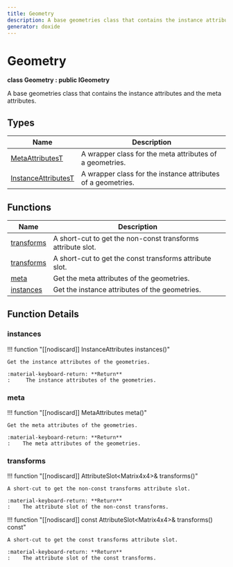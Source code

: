 ```yaml
---
title: Geometry
description: A base geometries class that contains the instance attributes and the meta attributes. 
generator: doxide
---
```



# Geometry

**class  Geometry : public IGeometry**



A base geometries class that contains the instance attributes and the meta attributes.
 




## Types

| Name | Description |
| ---- | ----------- |
| [MetaAttributesT](MetaAttributesT/index.md) | A wrapper class for the meta attributes of a geometries.  |
| [InstanceAttributesT](InstanceAttributesT/index.md) | A wrapper class for the instance attributes of a geometries.  |

## Functions

| Name | Description |
| ---- | ----------- |
| [transforms](#transforms) | A short-cut to get the non-const transforms attribute slot. |
| [transforms](#transforms) | A short-cut to get the const transforms attribute slot. |
| [meta](#meta) | Get the meta attributes of the geometries. |
| [instances](#instances) | Get the instance attributes of the geometries. |

## Function Details

### instances<a name="instances"></a>
!!! function "[[nodiscard]] InstanceAttributes instances()"

    
    
    Get the instance attributes of the geometries.
    
    :material-keyboard-return: **Return**
    :     The instance attributes of the geometries.
    
    

### meta<a name="meta"></a>
!!! function "[[nodiscard]] MetaAttributes meta()"

    
    
    Get the meta attributes of the geometries.
    
    :material-keyboard-return: **Return**
    :    The meta attributes of the geometries.
    
    

### transforms<a name="transforms"></a>
!!! function "[[nodiscard]] AttributeSlot&lt;Matrix4x4&gt;&amp; transforms()"

    
    
    A short-cut to get the non-const transforms attribute slot.
    
    :material-keyboard-return: **Return**
    :    The attribute slot of the non-const transforms.
    
    

!!! function "[[nodiscard]] const AttributeSlot&lt;Matrix4x4&gt;&amp; transforms() const"

    
    
    A short-cut to get the const transforms attribute slot.
    
    :material-keyboard-return: **Return**
    :    The attribute slot of the const transforms.
    
    

